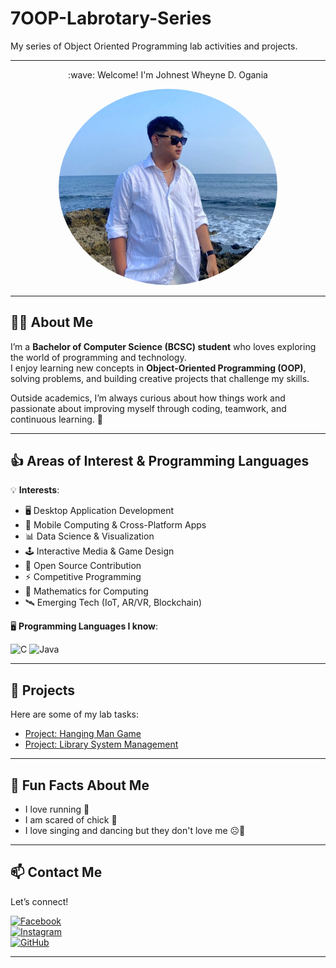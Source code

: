 # 7OOP-Labrotary-Series
My series of Object Oriented Programming lab activities and projects.

---

 <p align="center"> :wave: Welcome! I'm Johnest Wheyne D. Ogania
</p>
<p align="center">
  <img src="me.jpg" alt="My Picture" width="350" style="border-radius:50%">
</p>

---

## 👨‍💻 About Me  
 
I’m a **Bachelor of Computer Science (BCSC) student** who loves exploring the world of programming and technology.  
I enjoy learning new concepts in **Object-Oriented Programming (OOP)**, solving problems, and building creative projects that challenge my skills.  

Outside academics, I’m always curious about how things work and passionate about improving myself through coding, teamwork, and continuous learning. 🚀  


---

## 👍 Areas of Interest & Programming Languages
💡 **Interests**:  

- 🖥️ Desktop Application Development  
- 📱 Mobile Computing & Cross-Platform Apps  
- 📊 Data Science & Visualization  
- 🕹️ Interactive Media & Game Design  
- 🤝 Open Source Contribution  
- ⚡ Competitive Programming  
- 🧮 Mathematics for Computing  
- 🛰️ Emerging Tech (IoT, AR/VR, Blockchain)  
  

🖥️ **Programming Languages I know**:  

![C](https://img.shields.io/badge/C-00599C?style=for-the-badge&logo=c&logoColor=white)
![Java](https://img.shields.io/badge/Java-ED8B00?style=for-the-badge&logo=java&logoColor=white)



---

## 🔗 Projects
Here are some of my lab tasks:  


- [Project: Hanging Man Game](./project2.pdf)  
- [Project: Library System Management](./project1.pdf) 
 

---

## 🎉 Fun Facts About Me
- I love running 🏃  
- I am scared of chick 🐤 
- I love singing and dancing but they don't love me ☹️🎤

---

## 📫 Contact Me
Let’s connect!  

[![Facebook](https://img.shields.io/badge/Facebook-%231877F2.svg?&logo=facebook&logoColor=white)](https://www.facebook.com/johnestwheyneogania)  
[![Instagram](https://img.shields.io/badge/Instagram-%23E4405F.svg?&logo=instagram&logoColor=white)]([your-instagram-link](https://www.instagram.com/whewhey_/))  
[![GitHub](https://img.shields.io/badge/GitHub-%23121011.svg?&logo=github&logoColor=white)](https://github.com/johnestogania-cmyk)

---

